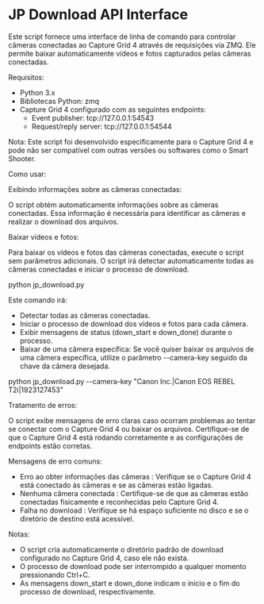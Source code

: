 # JP Download API Interface

Este script fornece uma interface de linha de comando para controlar câmeras conectadas ao Capture Grid 4 através de requisições via ZMQ. Ele permite baixar automaticamente vídeos e fotos capturados pelas câmeras conectadas.

Requisitos:

- Python 3.x
- Bibliotecas Python: zmq
- Capture Grid 4 configurado com as seguintes endpoints:
    - Event publisher: tcp://127.0.0.1:54543
    - Request/reply server: tcp://127.0.0.1:54544

Nota: Este script foi desenvolvido especificamente para o Capture Grid 4 e pode não ser compatível com outras versões ou softwares como o Smart Shooter. 

Como usar:

Exibindo informações sobre as câmeras conectadas:

O script obtém automaticamente informações sobre as câmeras conectadas. Essa informação é necessária para identificar as câmeras e realizar o download dos arquivos.

Baixar vídeos e fotos:

Para baixar os vídeos e fotos das câmeras conectadas, execute o script sem parâmetros adicionais. O script irá detectar automaticamente todas as câmeras conectadas e iniciar o processo de download.

python jp_download.py

Este comando irá:

- Detectar todas as câmeras conectadas.
- Iniciar o processo de download dos vídeos e fotos para cada câmera.
- Exibir mensagens de status (down_start e down_done) durante o processo.
- Baixar de uma câmera específica:
Se você quiser baixar os arquivos de uma câmera específica, utilize o parâmetro --camera-key seguido da chave da câmera desejada.

python jp_download.py --camera-key "Canon Inc.|Canon EOS REBEL T2i|1923127453"

Tratamento de erros:

O script exibe mensagens de erro claras caso ocorram problemas ao tentar se conectar com o Capture Grid 4 ou baixar os arquivos. Certifique-se de que o Capture Grid 4 está rodando corretamente e as configurações de endpoints estão corretas.

Mensagens de erro comuns:

- Erro ao obter informações das câmeras : Verifique se o Capture Grid 4 está conectado às câmeras e se as câmeras estão ligadas.
- Nenhuma câmera conectada : Certifique-se de que as câmeras estão conectadas fisicamente e reconhecidas pelo Capture Grid 4.
- Falha no download : Verifique se há espaço suficiente no disco e se o diretório de destino está acessível.

Notas:

- O script cria automaticamente o diretório padrão de download configurado no Capture Grid 4, caso ele não exista.
- O processo de download pode ser interrompido a qualquer momento pressionando Ctrl+C.
- As mensagens down_start e down_done indicam o início e o fim do processo de download, respectivamente.
